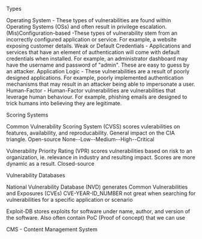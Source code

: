 Types

Operating System - These types of vulnerabilities are found within Operating Systems (OSs) and often result in privilege escalation.
(Mis)Configuration-based -These types of vulnerability stem from an incorrectly configured application or service. For example, a website exposing customer details.
Weak or Default Credentials - Applications and services that have an element of authentication will come with default credentials when installed. For example, an administrator dashboard may have the username and password of "admin". These are easy to guess by an attacker. 
Application Logic - These vulnerabilities are a result of poorly designed applications. For example, poorly implemented authentication mechanisms that may result in an attacker being able to impersonate a user.
Human-Factor - Human-Factor vulnerabilities are vulnerabilities that leverage human behaviour. For example, phishing emails are designed to trick humans into believing they are legitimate.



Scoring Systems

Common Vulnerability Scoring System (CVSS) scores vulerabilities on features, availability, and reproducability. General impact on the CIA triangle. Open-source
None--Low--Medium--High--Critical

Vulnerability Priority Rating (VPR) scores vulnerabilities based on risk to an organization, ie. relevance in industry and resulting impact. Scores are more dynamic as a result. Closed-source



Vulnerability Databases

National Vulnerability Database (NVD) generates Common Vulnerabilities and Exposures (CVEs)
CVE-YEAR-ID_NUMBER
not great when searching for vulnerabilities for a specific application or scenario

Exploit-DB stores exploits for software under name, author, and version of the software. Also often contain PoC (Proof of concept) that we can use

CMS - Content Management System
